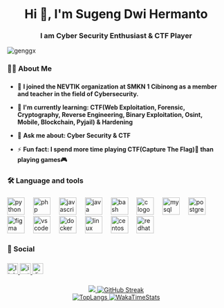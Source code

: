 <h1 align="center">Hi 👋, I'm Sugeng Dwi Hermanto</h1>
<h3 align="center">I am Cyber Security Enthusiast & CTF Player</h3>

<p align="left"> <img src="https://komarev.com/ghpvc/?username=genggx&label=Profile%20views&color=0e75b6&style=flat" alt="genggx" /> </p>

###

<h3 align="left">👩‍💻  About Me</h3>

###

- 🔭 **I joined the NEVTIK organization at SMKN 1 Cibinong as a member and teacher in the field of Cybersecurity.**

- 🌱 **I'm currently learning: CTF(Web Exploitation, Forensic, Cryptography, Reverse Engineering, Binary Exploitation, Osint, Mobile, Blockchain, Pyjail) & Hardening**

- 💬 **Ask me about: Cyber Security & CTF**

- ⚡ **Fun fact: I spend more time playing CTF(Capture The Flag)🚩 than playing games🎮**

<h3 align="left">🛠 Language and tools</h3>

###

<div align="left">
  <img src="https://cdn.jsdelivr.net/gh/devicons/devicon/icons/python/python-original.svg" height="40" alt="python logo"  />
  <img width="12" />
  <img src="https://cdn.jsdelivr.net/gh/devicons/devicon/icons/php/php-original.svg" height="40" alt="php logo"  />
  <img width="12" />
  <img src="https://cdn.jsdelivr.net/gh/devicons/devicon/icons/javascript/javascript-original.svg" height="40" alt="javascript logo"  />
  <img width="12" />
  <img src="https://cdn.jsdelivr.net/gh/devicons/devicon/icons/java/java-original.svg" height="40" alt="java logo"  />
  <img width="12" />
  <img src="https://cdn.jsdelivr.net/gh/devicons/devicon/icons/bash/bash-original.svg" height="40" alt="bash logo"  />
  <img width="12" />
  <img src="https://cdn.jsdelivr.net/gh/devicons/devicon/icons/c/c-original.svg" height="40" alt="c logo"  />
  <img width="12" />
  <img src="https://cdn.jsdelivr.net/gh/devicons/devicon/icons/mysql/mysql-original.svg" height="40" alt="mysql logo"  />
  <img width="12" />
  <img src="https://cdn.jsdelivr.net/gh/devicons/devicon/icons/postgresql/postgresql-original.svg" height="40" alt="postgresql logo"  />
  <img width="12" />
  <img src="https://cdn.jsdelivr.net/gh/devicons/devicon/icons/figma/figma-original.svg" height="40" alt="figma logo"  />
  <img width="12" />
  <img src="https://cdn.jsdelivr.net/gh/devicons/devicon/icons/vscode/vscode-original.svg" height="40" alt="vscode logo"  />
  <img width="12" />
  <img src="https://cdn.jsdelivr.net/gh/devicons/devicon/icons/docker/docker-original.svg" height="40" alt="docker logo"  />
  <img width="12" />
  <img src="https://cdn.jsdelivr.net/gh/devicons/devicon/icons/linux/linux-original.svg" height="40" alt="linux logo"  />
  <img width="12" />
  <img src="https://cdn.jsdelivr.net/gh/devicons/devicon/icons/centos/centos-original.svg" height="40" alt="centos logo"  />
  <img width="12" />
  <img src="https://cdn.jsdelivr.net/gh/devicons/devicon/icons/redhat/redhat-original.svg" height="40" alt="redhat logo"  />
</div>

###

<h3 align="left">🔗 Social</h3>

###

<div align="left">
  <a href="https://www.linkedin.com/in/sugeng-dwi-hermanto/" target="_blank">
    <img src="https://img.shields.io/static/v1?message=LinkedIn&logo=linkedin&label=&color=0077B5&logoColor=white&labelColor=&style=for-the-badge" height="25" alt="linkedin logo"  />
  </a>
  <a href="https://www.instagram.com/genggx__" target="_blank">
    <img src="https://img.shields.io/static/v1?message=Instagram&logo=instagram&label=&color=E4405F&logoColor=white&labelColor=&style=for-the-badge" height="25" alt="instagram logo"  />
  </a>
  <a href="https://discord.com/users/1152462632733913088" target="_blank">
    <img src="https://img.shields.io/static/v1?message=Discord&logo=discord&label=&color=7289DA&logoColor=white&labelColor=&style=for-the-badge" height="25" alt="discord logo"  />
  </a>
</div>

###

<div align="center">
  <a href="https://github.com/GenggX">
    <img src="https://github-readme-stats.vercel.app/api?username=GenggX&show=prs_merged,prs_merged_percentage&hide=issues&show_icons=true&theme=transparent&hide_border=true&title_color=F8D866&icon_color=5FB3B3&text_color=C5C8C6&rank_icon=default"/>
  </a>
  <a href="https://github.com/GenggX">
    <img src="http://github-readme-streak-stats.herokuapp.com?user=GenggX&theme=tokyonight-duo&hide_border=true&date_format=j%20M%5B%20Y%5D&mode=weekly&fire=E06C75&stroke=BA75E2&ring=F36D6D&currStreakNum=FFAA64&sideNums=8ABEB7&currStreakLabel=F8D866&sideLabels=EBCB8B&dates=81A1C1&excludeDaysLabel=EB0000" alt="GitHub Streak"/>
  </a><br>
  <a href="https://github.com/GenggX">
    <img src="https://github-readme-stats.vercel.app/api/top-langs/?username=GenggX&size_weight=0.5&count_weight=0.5&langs_count=8&layout=compact&theme=transparent&hide_border=true&title_color=F8D866&icon_color=5FB3B3&text_color=C5C8C6&custom_title=Languages%20by%20Percentage" title="Language Statictics" alt="TopLangs"/>
  </a>
  <a href="https://github.com/GenggX">
    <img src="https://github-readme-stats.vercel.app/api/wakatime?username=GenggX&layout=compact&langs_count=8&custom_title=Languages%20by%20Time&theme=transparent&title_color=F8D866&icon_color=5FB3B3&text_color=C5C8C6&hide_border=true" alt="WakaTimeStats"/>
  </a>
</div>
